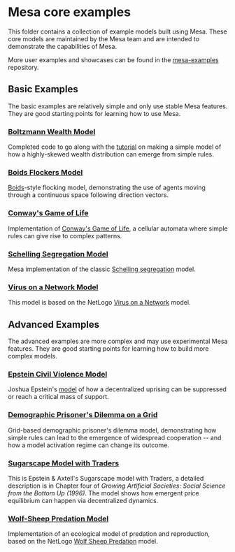 # Mesa core examples
This folder contains a collection of example models built using Mesa. These core models are maintained by the Mesa team and are intended to demonstrate the capabilities of Mesa.

More user examples and showcases can be found in the [mesa-examples](https://github.com/projectmesa/mesa-examples) repository.

## Basic Examples
The basic examples are relatively simple and only use stable Mesa features. They are good starting points for learning how to use Mesa.

### [Boltzmann Wealth Model](examples/basic/boltzmann_wealth_model)
Completed code to go along with the [tutorial](https://mesa.readthedocs.io/latest/tutorials/intro_tutorial.html) on making a simple model of how a highly-skewed wealth distribution can emerge from simple rules.

### [Boids Flockers Model](examples/basic/boid_flockers)
[Boids](https://en.wikipedia.org/wiki/Boids)-style flocking model, demonstrating the use of agents moving through a continuous space following direction vectors.

### [Conway's Game of Life](examples/basic/conways_game_of_life)
Implementation of [Conway's Game of Life](https://en.wikipedia.org/wiki/Conway%27s_Game_of_Life), a cellular automata where simple rules can give rise to complex patterns.

### [Schelling Segregation Model](examples/basic/schelling)
Mesa implementation of the classic [Schelling segregation](http://nifty.stanford.edu/2014/mccown-schelling-model-segregation/) model.

### [Virus on a Network Model](examples/basic/virus_on_network)
This model is based on the NetLogo [Virus on a Network](https://ccl.northwestern.edu/netlogo/models/VirusonaNetwork) model.

## Advanced Examples
The advanced examples are more complex and may use experimental Mesa features. They are good starting points for learning how to build more complex models.

### [Epstein Civil Violence Model](/advanced/epstein_civil_violence)
Joshua Epstein's [model](http://www.uvm.edu/~pdodds/files/papers/others/2002/epstein2002a.pdf) of how a decentralized uprising can be suppressed or reach a critical mass of support.

### [Demographic Prisoner's Dilemma on a Grid](/advanced/pd_grid)
Grid-based demographic prisoner's dilemma model, demonstrating how simple rules can lead to the emergence of widespread cooperation -- and how a model activation regime can change its outcome.

### [Sugarscape Model with Traders](./advanced/sugarscape_g1mt)
This is Epstein & Axtell's Sugarscape model with Traders, a detailed description is in Chapter four of *Growing Artificial Societies: Social Science from the Bottom Up (1996)*. The model shows how emergent price equilibrium can happen via decentralized dynamics.

### [Wolf-Sheep Predation Model](./advanced/wolf_sheep)
Implementation of an ecological model of predation and reproduction, based on the NetLogo [Wolf Sheep Predation](http://ccl.northwestern.edu/netlogo/models/WolfSheepPredation) model.